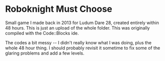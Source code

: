 # Roboknight Must Choose

Small game I made back in 2013 for Ludum Dare 28, created entirely within 48 hours. This
is just an upload of the whole folder. This was originally compiled with the Code::Blocks
ide.

The codes a bit messy -- I didn't really know what
I was doing, plus the whole 48 hour thing. I should probably revisit it sometime to fix
some of the glaring problems and add a few levels.




